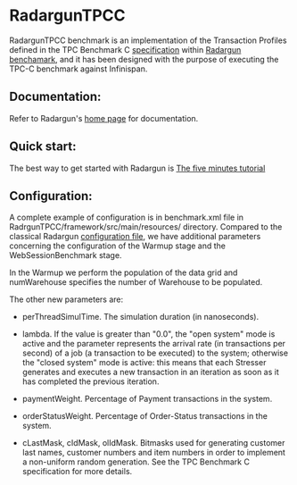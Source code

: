 # RadargunTPCC
RadargunTPCC benchmark is an implementation of the Transaction Profiles defined in the TPC Benchmark C [specification](http://www.tpc.org/tpcc/spec/tpcc_current.pdf) within [Radargun benchamark](http://sourceforge.net/apps/trac/radargun/wiki/WikiStart), and it has been designed with the purpose of executing the TPC-C benchmark against Infinispan.

## Documentation:
Refer to Radargun's [home page](http://sourceforge.net/apps/trac/radargun/wiki/WikiStart) for documentation.

## Quick start:
The best way to get started with Radargun is [The five minutes tutorial](https://sourceforge.net/apps/trac/radargun/wiki/FiveMinutesTutorial)

## Configuration:
A complete example of configuration is in benchmark.xml file in RadrgunTPCC/framework/src/main/resources/ directory. Compared to the classical Radargun [configuration file](http://sourceforge.net/apps/trac/radargun/wiki/DistributedBenchmarks), we have additional parameters concerning the configuration of the Warmup stage and the WebSessionBenchmark stage.

In the Warmup we perform the population of the data grid and numWarehouse specifies the number of Warehouse to be populated.

The other new parameters are:

 - perThreadSimulTime. The simulation duration (in nanoseconds).

 - lambda. If the value is greater than "0.0", the "open system" mode is active and the parameter represents the arrival rate (in transactions per second) of a job (a transaction to be executed) to the system; otherwise the "closed system" mode is active: this means that each Stresser generates and executes a new transaction in an iteration as soon as it has completed the previous iteration.
 - paymentWeight. Percentage of Payment transactions in the system.

 - orderStatusWeight. Percentage of Order-Status transactions in the system.

 - cLastMask, cIdMask, olIdMask. Bitmasks used for generating customer last names, customer numbers and item numbers in order to implement a non-uniform random generation. See the TPC Benchmark C specification for more details.

